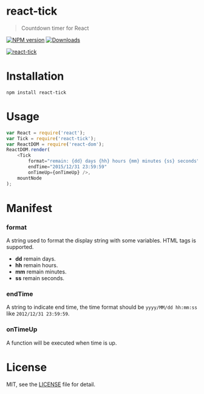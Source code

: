 # react-tick
> Countdown timer for React

[![NPM version][npm-image]][npm-url] [![Downloads][downloads-image]][npm-url]

[![react-tick](https://nodei.co/npm/react-tick.png)](https://npmjs.org/package/react-tick)

[npm-url]: https://npmjs.org/package/react-tick
[downloads-image]: http://img.shields.io/npm/dm/react-tick.svg
[npm-image]: http://img.shields.io/npm/v/react-tick.svg

# Installation

```
npm install react-tick
```

# Usage

```js
var React = require('react');
var Tick = require('react-tick');
var ReactDOM = require('react-dom');
ReactDOM.render(
    <Tick
        format="remain: {dd} days {hh} hours {mm} minutes {ss} seconds"
        endTime="2015/12/31 23:59:59"
        onTimeUp={onTimeUp} />,
    mountNode
);
```

# Manifest

### format

A string used to format the display string with some variables. HTML tags is supported.

- **dd** remain days.
- **hh** remain hours.
- **mm** remain minutes.
- **ss** remain seconds.

### endTime

A string to indicate end time, the time format should be `yyyy/MM/dd hh:mm:ss` like `2012/12/31 23:59:59`.

### onTimeUp

A function will be executed when time is up.

# License

MIT, see the [LICENSE](/LICENSE) file for detail.